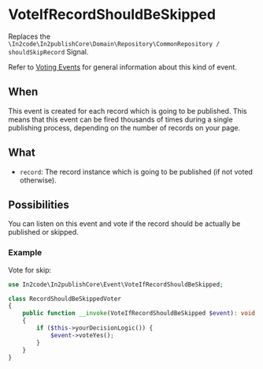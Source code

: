 # VoteIfRecordShouldBeSkipped

Replaces the `\In2code\In2publishCore\Domain\Repository\CommonRepository / shouldSkipRecord` Signal.

Refer to [Voting Events](Voting-Events.md) for general information about this kind of event.

## When

This event is created for each record which is going to be published. This means that this event can be fired thousands
of times during a single publishing process, depending on the number of records on your page.

## What

* `record`: The record instance which is going to be published (if not voted otherwise).

## Possibilities

You can listen on this event and vote if the record should be actually be published or skipped.

### Example

Vote for skip:

```php
use In2code\In2publishCore\Event\VoteIfRecordShouldBeSkipped;

class RecordShouldBeSkippedVoter
{
    public function __invoke(VoteIfRecordShouldBeSkipped $event): void
    {
        if ($this->yourDecisionLogic()) {
            $event->voteYes();
        }
    }
}
```
